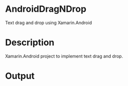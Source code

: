 # AndroidDragNDrop
Text drag and drop using Xamarin.Android

# Description
Xamarin.Android project to implement text drag and drop.

# Output
[](https://www.certexams.com/dragndrop.gif)

